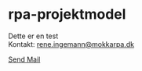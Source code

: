 # rpa-projektmodel
Dette er en test<br>
Kontakt: rene.ingemann@mokkarpa.dk

<a href="mailto:rene.ingemann@mokkarpa.com?Subject=Github" target="_top">Send Mail</a>
